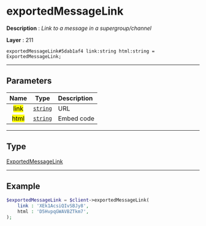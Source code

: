 # exportedMessageLink

**Description** : *Link to a message in a supergroup/channel*

**Layer** : 211

```tl
exportedMessageLink#5dab1af4 link:string html:string = ExportedMessageLink;
```

---

## Parameters

| Name | Type | Description |
| :---: | :---: | :--- |
| <mark>link</mark> | [`string`](type/string) | URL |
| <mark>html</mark> | [`string`](type/string) | Embed code |

---

## Type

[ExportedMessageLink](type/ExportedMessageLink)

---

## Example

```php
$exportedMessageLink = $client->exportedMessageLink(
	link : 'XEk1AcsiQIvSBJy8',
	html : 'D5HvpqGWAVBZTkm7',
);
```